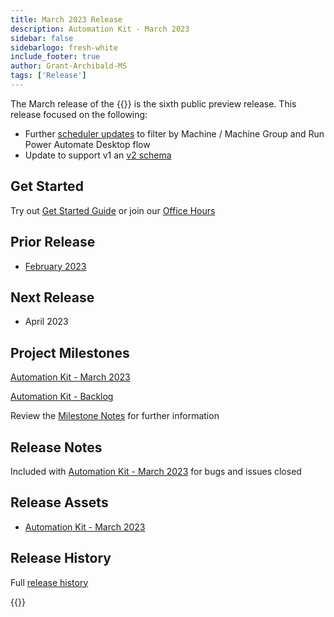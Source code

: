 ```yaml
---
title: March 2023 Release
description: Automation Kit - March 2023
sidebar: false
sidebarlogo: fresh-white
include_footer: true
author: Grant-Archibald-MS
tags: ['Release']
---
```


The March release of the {{<product-name>}} is the sixth public preview release. This release focused on the following:

- Further [scheduler updates](/features/scheduler) to filter by Machine / Machine Group and Run Power Automate Desktop flow
- Update to support v1 an [v2 schema](https://learn.microsoft.com/en-us/power-automate/desktop-flows/schema)

## Get Started

Try out [Get Started Guide](/get-started) or join our [Office Hours](/office-hours)

## Prior Release

- [February 2023](/releases/february-2023)

## Next Release

- April 2023

## Project Milestones

[Automation Kit - March 2023](https://github.com/orgs/microsoft/projects/486/views/10)

[Automation Kit - Backlog](https://github.com/orgs/microsoft/projects/486/views/1)

Review the [Milestone Notes](/releases/milestones) for further information

## Release Notes

Included with [Automation Kit - March 2023](https://github.com/microsoft/powercat-automation-kit/releases/tag/AutomationKit-March2023) for bugs and issues closed

## Release Assets

- [Automation Kit - March 2023](https://github.com/microsoft/powercat-automation-kit/releases/tag/AutomationKit-March2023)

## Release History

Full [release history](/releases)

{{<questions name="/content/en-us/releases/march-2023.json" completed="Thank you for providing feedback" showNavigationButtons=false >}}